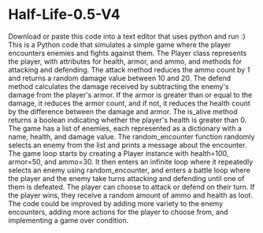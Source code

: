 # Half-Life-0.5-V4
Download or paste this code into a text editor that uses python and run :)
This is a Python code that simulates a simple game where the player encounters enemies and fights against them.
The Player class represents the player, with attributes for health, armor, and ammo, and methods for attacking and defending. The attack method reduces the ammo count by 1 and returns a random damage value between 10 and 20. The defend method calculates the damage received by subtracting the enemy's damage from the player's armor. If the armor is greater than or equal to the damage, it reduces the armor count, and if not, it reduces the health count by the difference between the damage and armor. The is_alive method returns a boolean indicating whether the player's health is greater than 0.
The game has a list of enemies, each represented as a dictionary with a name, health, and damage value. The random_encounter function randomly selects an enemy from the list and prints a message about the encounter.
The game loop starts by creating a Player instance with health=100, armor=50, and ammo=30. It then enters an infinite loop where it repeatedly selects an enemy using random_encounter, and enters a battle loop where the player and the enemy take turns attacking and defending until one of them is defeated. The player can choose to attack or defend on their turn. If the player wins, they receive a random amount of ammo and health as loot.
The code could be improved by adding more variety to the enemy encounters, adding more actions for the player to choose from, and implementing a game over condition.

